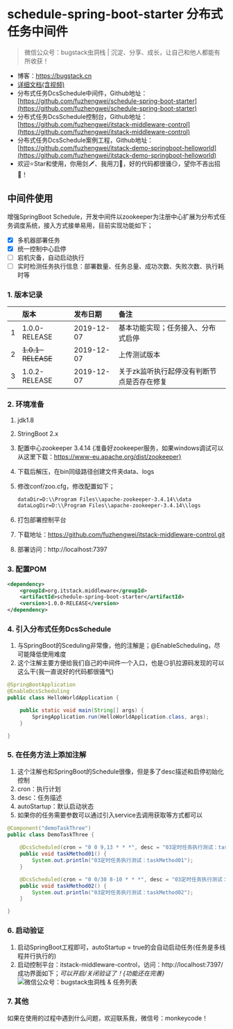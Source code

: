 # schedule-spring-boot-starter 分布式任务中间件


>微信公众号：bugstack虫洞栈 | 沉淀、分享、成长，让自己和他人都能有所收获！
- 博客：https://bugstack.cn 
- [详细文档(含视频)](https://mp.weixin.qq.com/s?__biz=MzIxMDAwMDAxMw==&mid=2650725132&idx=1&sn=158b797206873f276e427c283fe0da91&chksm=8f613aeeb816b3f867a61ebf33a13bb4d8e6b5b80a57f5fbcace9514935adfc8824f21f95a80&token=1107347402&lang=zh_CN#rd)
- 分布式任务DcsSchedule中间件，Github地址：[https://github.com/fuzhengwei/schedule-spring-boot-starter](https://github.com/fuzhengwei/schedule-spring-boot-starter)
- 分布式任务DcsSchedule控制台，Github地址：[https://github.com/fuzhengwei/itstack-middleware-control](https://github.com/fuzhengwei/itstack-middleware-control)
- 分布式任务DcsSchedule案例工程，Github地址：[https://github.com/fuzhengwei/itstack-demo-springboot-helloworld](https://github.com/fuzhengwei/itstack-demo-springboot-helloworld)
- 欢迎⭐Star和使用，你用剑🗡、我用刀🔪，好的代码都很骚😏，望你不吝出招💨！

## 中间件使用

增强SpringBoot Schedule，开发中间件以zookeeper为注册中心扩展为分布式任务调度系统，接入方式接单易用，目前实现功能如下；

- [x]  多机器部署任务
- [x]  统一控制中心启停
- [ ]  宕机灾备，自动启动执行
- [ ]  实时检测任务执行信息：部署数量、任务总量、成功次数、失败次数、执行耗时等

### 1. 版本记录

|  |  版本   |    发布日期      |   备注 |
|:--------:|:---------|:---------|:---------|
| 1 | 1.0.0-RELEASE | 2019-12-07 |  基本功能实现；任务接入、分布式启停    |
| 2 | ~~1.0.1-RELEASE~~ | 2019-12-07 |  上传测试版本    |
| 3 | 1.0.2-RELEASE | 2019-12-07 |  关于zk监听执行起停没有判断节点是否存在修复    |

### 2. 环境准备

1. jdk1.8 
2. StringBoot 2.x
3. 配置中心zookeeper 3.4.14 {准备好zookeeper服务，如果windows调试可以从这里下载：https://www-eu.apache.org/dist/zookeeper}
  1. 下载后解压，在bin同级路径创建文件夹data、logs
  2. 修改conf/zoo.cfg，修改配置如下；
    
	 ```xml
	 dataDir=D:\\Program Files\\apache-zookeeper-3.4.14\\data
	 dataLogDir=D:\\Program Files\\apache-zookeeper-3.4.14\\logs
	 ```

4. 打包部署控制平台
  1. 下载地址：https://github.com/fuzhengwei/itstack-middleware-control.git
  2. 部署访问：http://localhost:7397

### 3. 配置POM

```xml
<dependency>
    <groupId>org.itstack.middleware</groupId>
    <artifactId>schedule-spring-boot-starter</artifactId>
    <version>1.0.0-RELEASE</version>
</dependency>
```

### 4. 引入分布式任务DcsSchedule 
1. 与SpringBoot的Sceduling非常像，他的注解是；@EnableScheduling，尽可能降低使用难度
2. 这个注解主要方便给我们自己的中间件一个入口，也是😏扒拉源码发现的可以这么干{我一直说好的代码都很骚气}

```java
@SpringBootApplication
@EnableDcsScheduling
public class HelloWorldApplication {

    public static void main(String[] args) {
        SpringApplication.run(HelloWorldApplication.class, args);
    }

}
```

### 5. 在任务方法上添加注解

1. 这个注解也和SpringBoot的Schedule很像，但是多了desc描述和启停初始化控制
2. cron：执行计划
3. desc：任务描述
4. autoStartup：默认启动状态
5. 如果你的任务需要参数可以通过引入service去调用获取等方式都可以

```java
@Component("demoTaskThree")
public class DemoTaskThree {
	
    @DcsScheduled(cron = "0 0 9,13 * * *", desc = "03定时任务执行测试：taskMethod01", autoStartup = false)
    public void taskMethod01() {
        System.out.println("03定时任务执行测试：taskMethod01");
    }

    @DcsScheduled(cron = "0 0/30 8-10 * * *", desc = "03定时任务执行测试：taskMethod02", autoStartup = false)
    public void taskMethod02() {
        System.out.println("03定时任务执行测试：taskMethod02");
    }

}
```

### 6. 启动验证

1. 启动SpringBoot工程即可，autoStartup = true的会自动启动任务(任务是多线程并行执行的)
2. 启动控制平台：itstack-middleware-control，访问：http://localhost:7397/ 成功界面如下；*可以开启/关闭验证了！{功能还在完善}*
   ![微信公众号：bugstack虫洞栈 & 任务列表](https://imgconvert.csdnimg.cn/aHR0cHM6Ly9yYXcuZ2l0aHVidXNlcmNvbnRlbnQuY29tL2Z1emhlbmd3ZWkvZnV6aGVuZ3dlaS5naXRodWIuaW8vbWFzdGVyL2Fzc2V0cy9pbWFnZXMvcGljLWNvbnRlbnQvMjAxOS8xMS9pdHN0YWNrLW1pZGRsZXdhcmUtc2NoZWR1bGUtcmVsZWFzZS0wMS5wbmc?x-oss-process=image/format,png)

### 7. 其他
如果在使用的过程中遇到什么问题，欢迎联系我，微信号：monkeycode！

